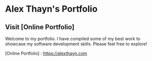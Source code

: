 # Alex Thayn's Portfolio
## Visit [Online Portfolio]
Welcome to my portfolio. I have compiled some of my best work to showcase my software development skills. Please feel free to explore!

[//]: Links
  [Online Portfolio] : <https://alexthayn.com>
